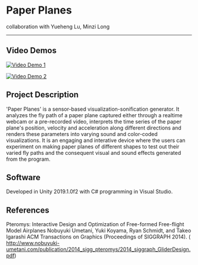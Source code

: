 # Paper Planes

collaboration with Yueheng Lu, Minzi Long

***

## Video Demos

[![Video Demo 1](http://i3.ytimg.com/vi/W5PGz8HQUQI/hqdefault.jpg)](https://youtu.be/W5PGz8HQUQI)

[![Video Demo 2](http://i3.ytimg.com/vi/5ER0Ie4d_xM/hqdefault.jpg)](https://youtu.be/5ER0Ie4d_xM)

## Project Description
'Paper Planes' is a sensor-based visualization-sonification generator. It analyzes the fly path of a paper plane captured either through a realtime webcam or  a pre-recorded video, interprets the time series of the paper plane's position, velocity and acceleration along different directions and renders these parameters into varying sound and color-coded visualizations. It is an engaging and interative device where the users can experiment on making paper planes of different shapes to test out their varied fly paths and the consequent visual and sound effects generated from the program.


## Software
Developed in Unity 2019.1.0f2 with C# programming in Visual Studio.

## References
Pteromys: Interactive Design and Optimization of Free-formed Free-flight Model Airplanes
Nobuyuki Umetani, Yuki Koyama, Ryan Schmidt, and Takeo Igarashi
ACM Transactions on Graphics (Proceedings of SIGGRAPH 2014).
( http://www.nobuyuki-umetani.com/publication/2014_sigg_pteromys/2014_siggraph_GliderDesign.pdf)
